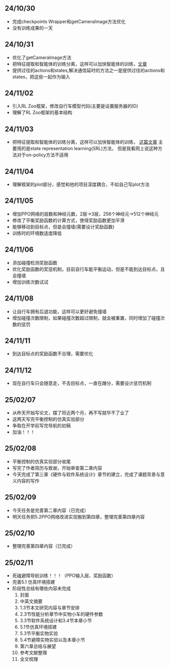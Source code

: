 ## 24/10/30
- 完成checkpoints Wrapper和getCameraImage方法优化
- 没有训练成果的一天
## 24/10/31
- 优化了getCameraImage方法
- 把特征提取和智能体的训练分离，这样可以加快智能体的训练，[文章](https://arxiv.org/pdf/1901.08651#page=1.29)
- 提供过往的actions和states,解决通信延时的方法之一是提供过往的actions和states，把这些一起作为输入
## 24/11/02
- 引入RL Zoo框架，修改自行车模型代码(主要是设置服务器的ID)
- 理解了RL Zoo框架的基本结构
## 24/11/03
- 把特征提取和智能体的训练分离，这样可以加快智能体的训练，
[这篇文章](https://arxiv.org/pdf/1901.08651#page=1.29)
主要用的是state representation learning(SRL)方法，
但是我看网上说这种方法对于on-policy方法不适用
## 24/11/04
- 理解框架的plot部分，感觉和他的项目深度耦合，不如自己写plot方法
## 24/11/05
- 增加PPO网络的层数和神经元数，2层->3层，256个神经元->512个神经元
- 修改了平衡奖励函数的计算方式，使得奖励函数更加平滑
- 能够移动到目标点，但是会撞墙(需要设计奖励函数)
- 训练时的环境数适度降低
## 24/11/06
- 添加碰撞检测奖励函数
- 优化奖励函数的奖惩机制，目前自行车能平衡运动，但是不能到达目标点，且会撞墙
- 增加训练次数试试
## 24/11/08
- 让自行车拥有后退功能，这样可以更好避免撞墙
- 增加碰撞次数限制，如果碰撞次数超过限制，就会被重置，同时增加了碰撞次数的惩罚
## 24/11/11
- 到达目标点的奖励函数不合理，需要优化
## 24/11/12
- 现在自行车只会随意走，不去目标点，一直在蹭分，需要设计惩罚机制
## 25/02/07
- 从昨天开始写论文，摆了将近两个月，再不写就毕不了业了
- 这两天写完平衡控制的仿真实验部分
- 争取在开学前写完导航的初稿
- 加油！！！
## 25/02/08
- 平衡控制的仿真实验部分收尾
- 写完了作者简历与致谢，开始审查第二章内容
- 今天完成了第三章《硬件与软件系统设计》章节的建立，完成了课题背景与意义内容的写作
## 25/02/09
- 今天任务是完善第二章内容（已完成）
- 明天任务把5.2PPO网络改进实现搬到第四章，整理完善第四章内容
## 25/02/10
- 整理完善第四章内容（已完成）
## 25/02/11
- 死磕避障导航训练！！！（PPO输入层、奖励函数）
- 完善5.1 仿真环境搭建
- 阶段性总结有哪些内容未完成
  1. 封面
  2. 中英文摘要
  3. 1.3节本文研究内容与章节安排
  4. 2.3节性能分析章节中实物小车的硬件参数
  5. 3.3节软件系统设计和3.4节本章小节
  6. 5.1节仿真环境搭建
  7. 5.3节平衡实物实验
  8. 5.4节避障实物实验以及本章小节
  9. 第六章总结与展望
  10. 参考文献整理
  11. 全文梳理